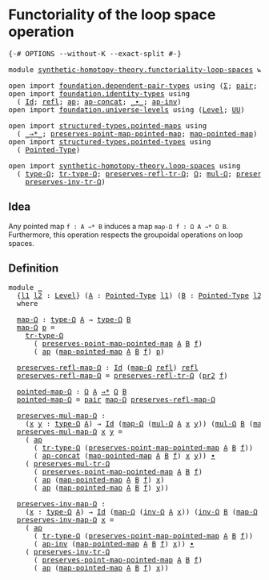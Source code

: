 # Functoriality of the loop space operation

<pre class="Agda"><a id="54" class="Symbol">{-#</a> <a id="58" class="Keyword">OPTIONS</a> <a id="66" class="Pragma">--without-K</a> <a id="78" class="Pragma">--exact-split</a> <a id="92" class="Symbol">#-}</a>

<a id="97" class="Keyword">module</a> <a id="104" href="synthetic-homotopy-theory.functoriality-loop-spaces.html" class="Module">synthetic-homotopy-theory.functoriality-loop-spaces</a> <a id="156" class="Keyword">where</a>

<a id="163" class="Keyword">open</a> <a id="168" class="Keyword">import</a> <a id="175" href="foundation.dependent-pair-types.html" class="Module">foundation.dependent-pair-types</a> <a id="207" class="Keyword">using</a> <a id="213" class="Symbol">(</a><a id="214" href="foundation-core.dependent-pair-types.html#502" class="Record">Σ</a><a id="215" class="Symbol">;</a> <a id="217" href="foundation-core.dependent-pair-types.html#575" class="InductiveConstructor">pair</a><a id="221" class="Symbol">;</a> <a id="223" href="foundation-core.dependent-pair-types.html#592" class="Field">pr1</a><a id="226" class="Symbol">;</a> <a id="228" href="foundation-core.dependent-pair-types.html#604" class="Field">pr2</a><a id="231" class="Symbol">)</a>
<a id="233" class="Keyword">open</a> <a id="238" class="Keyword">import</a> <a id="245" href="foundation.identity-types.html" class="Module">foundation.identity-types</a> <a id="271" class="Keyword">using</a>
  <a id="279" class="Symbol">(</a> <a id="281" href="foundation-core.identity-types.html#641" class="Datatype">Id</a><a id="283" class="Symbol">;</a> <a id="285" href="foundation-core.identity-types.html#694" class="InductiveConstructor">refl</a><a id="289" class="Symbol">;</a> <a id="291" href="foundation-core.identity-types.html#2853" class="Function">ap</a><a id="293" class="Symbol">;</a> <a id="295" href="foundation-core.identity-types.html#7592" class="Function">ap-concat</a><a id="304" class="Symbol">;</a> <a id="306" href="foundation-core.identity-types.html#1239" class="Function Operator">_∙_</a><a id="309" class="Symbol">;</a> <a id="311" href="foundation-core.identity-types.html#7763" class="Function">ap-inv</a><a id="317" class="Symbol">)</a>
<a id="319" class="Keyword">open</a> <a id="324" class="Keyword">import</a> <a id="331" href="foundation.universe-levels.html" class="Module">foundation.universe-levels</a> <a id="358" class="Keyword">using</a> <a id="364" class="Symbol">(</a><a id="365" href="Agda.Primitive.html#597" class="Postulate">Level</a><a id="370" class="Symbol">;</a> <a id="372" href="foundation-core.universe-levels.html#222" class="Primitive">UU</a><a id="374" class="Symbol">)</a>

<a id="377" class="Keyword">open</a> <a id="382" class="Keyword">import</a> <a id="389" href="structured-types.pointed-maps.html" class="Module">structured-types.pointed-maps</a> <a id="419" class="Keyword">using</a>
  <a id="427" class="Symbol">(</a> <a id="429" href="structured-types.pointed-maps.html#967" class="Function Operator">_→*_</a><a id="433" class="Symbol">;</a> <a id="435" href="structured-types.pointed-maps.html#1480" class="Function">preserves-point-map-pointed-map</a><a id="466" class="Symbol">;</a> <a id="468" href="structured-types.pointed-maps.html#1380" class="Function">map-pointed-map</a><a id="483" class="Symbol">)</a>
<a id="485" class="Keyword">open</a> <a id="490" class="Keyword">import</a> <a id="497" href="structured-types.pointed-types.html" class="Module">structured-types.pointed-types</a> <a id="528" class="Keyword">using</a>
  <a id="536" class="Symbol">(</a> <a id="538" href="structured-types.pointed-types.html#383" class="Function">Pointed-Type</a><a id="550" class="Symbol">)</a>

<a id="553" class="Keyword">open</a> <a id="558" class="Keyword">import</a> <a id="565" href="synthetic-homotopy-theory.loop-spaces.html" class="Module">synthetic-homotopy-theory.loop-spaces</a> <a id="603" class="Keyword">using</a>
  <a id="611" class="Symbol">(</a> <a id="613" href="synthetic-homotopy-theory.loop-spaces.html#1115" class="Function">type-Ω</a><a id="619" class="Symbol">;</a> <a id="621" href="synthetic-homotopy-theory.loop-spaces.html#3295" class="Function">tr-type-Ω</a><a id="630" class="Symbol">;</a> <a id="632" href="synthetic-homotopy-theory.loop-spaces.html#3529" class="Function">preserves-refl-tr-Ω</a><a id="651" class="Symbol">;</a> <a id="653" href="synthetic-homotopy-theory.loop-spaces.html#1221" class="Function">Ω</a><a id="654" class="Symbol">;</a> <a id="656" href="synthetic-homotopy-theory.loop-spaces.html#1376" class="Function">mul-Ω</a><a id="661" class="Symbol">;</a> <a id="663" href="synthetic-homotopy-theory.loop-spaces.html#3630" class="Function">preserves-mul-tr-Ω</a><a id="681" class="Symbol">;</a> <a id="683" href="synthetic-homotopy-theory.loop-spaces.html#2257" class="Function">inv-Ω</a><a id="688" class="Symbol">;</a>
    <a id="694" href="synthetic-homotopy-theory.loop-spaces.html#3840" class="Function">preserves-inv-tr-Ω</a><a id="712" class="Symbol">)</a>
</pre>
## Idea

Any pointed map `f : A →* B` induces a map `map-Ω f : Ω A →* Ω B`. Furthermore, this operation respects the groupoidal operations on loop spaces.

## Definition

<pre class="Agda"><a id="898" class="Keyword">module</a> <a id="905" href="synthetic-homotopy-theory.functoriality-loop-spaces.html#905" class="Module">_</a>
  <a id="909" class="Symbol">{</a><a id="910" href="synthetic-homotopy-theory.functoriality-loop-spaces.html#910" class="Bound">l1</a> <a id="913" href="synthetic-homotopy-theory.functoriality-loop-spaces.html#913" class="Bound">l2</a> <a id="916" class="Symbol">:</a> <a id="918" href="Agda.Primitive.html#597" class="Postulate">Level</a><a id="923" class="Symbol">}</a> <a id="925" class="Symbol">(</a><a id="926" href="synthetic-homotopy-theory.functoriality-loop-spaces.html#926" class="Bound">A</a> <a id="928" class="Symbol">:</a> <a id="930" href="structured-types.pointed-types.html#383" class="Function">Pointed-Type</a> <a id="943" href="synthetic-homotopy-theory.functoriality-loop-spaces.html#910" class="Bound">l1</a><a id="945" class="Symbol">)</a> <a id="947" class="Symbol">(</a><a id="948" href="synthetic-homotopy-theory.functoriality-loop-spaces.html#948" class="Bound">B</a> <a id="950" class="Symbol">:</a> <a id="952" href="structured-types.pointed-types.html#383" class="Function">Pointed-Type</a> <a id="965" href="synthetic-homotopy-theory.functoriality-loop-spaces.html#913" class="Bound">l2</a><a id="967" class="Symbol">)</a> <a id="969" class="Symbol">(</a><a id="970" href="synthetic-homotopy-theory.functoriality-loop-spaces.html#970" class="Bound">f</a> <a id="972" class="Symbol">:</a> <a id="974" href="synthetic-homotopy-theory.functoriality-loop-spaces.html#926" class="Bound">A</a> <a id="976" href="structured-types.pointed-maps.html#967" class="Function Operator">→*</a> <a id="979" href="synthetic-homotopy-theory.functoriality-loop-spaces.html#948" class="Bound">B</a><a id="980" class="Symbol">)</a>
  <a id="984" class="Keyword">where</a>

  <a id="993" href="synthetic-homotopy-theory.functoriality-loop-spaces.html#993" class="Function">map-Ω</a> <a id="999" class="Symbol">:</a> <a id="1001" href="synthetic-homotopy-theory.loop-spaces.html#1115" class="Function">type-Ω</a> <a id="1008" href="synthetic-homotopy-theory.functoriality-loop-spaces.html#926" class="Bound">A</a> <a id="1010" class="Symbol">→</a> <a id="1012" href="synthetic-homotopy-theory.loop-spaces.html#1115" class="Function">type-Ω</a> <a id="1019" href="synthetic-homotopy-theory.functoriality-loop-spaces.html#948" class="Bound">B</a>
  <a id="1023" href="synthetic-homotopy-theory.functoriality-loop-spaces.html#993" class="Function">map-Ω</a> <a id="1029" href="synthetic-homotopy-theory.functoriality-loop-spaces.html#1029" class="Bound">p</a> <a id="1031" class="Symbol">=</a>
    <a id="1037" href="synthetic-homotopy-theory.loop-spaces.html#3295" class="Function">tr-type-Ω</a>
      <a id="1053" class="Symbol">(</a> <a id="1055" href="structured-types.pointed-maps.html#1480" class="Function">preserves-point-map-pointed-map</a> <a id="1087" href="synthetic-homotopy-theory.functoriality-loop-spaces.html#926" class="Bound">A</a> <a id="1089" href="synthetic-homotopy-theory.functoriality-loop-spaces.html#948" class="Bound">B</a> <a id="1091" href="synthetic-homotopy-theory.functoriality-loop-spaces.html#970" class="Bound">f</a><a id="1092" class="Symbol">)</a>
      <a id="1100" class="Symbol">(</a> <a id="1102" href="foundation-core.identity-types.html#2853" class="Function">ap</a> <a id="1105" class="Symbol">(</a><a id="1106" href="structured-types.pointed-maps.html#1380" class="Function">map-pointed-map</a> <a id="1122" href="synthetic-homotopy-theory.functoriality-loop-spaces.html#926" class="Bound">A</a> <a id="1124" href="synthetic-homotopy-theory.functoriality-loop-spaces.html#948" class="Bound">B</a> <a id="1126" href="synthetic-homotopy-theory.functoriality-loop-spaces.html#970" class="Bound">f</a><a id="1127" class="Symbol">)</a> <a id="1129" href="synthetic-homotopy-theory.functoriality-loop-spaces.html#1029" class="Bound">p</a><a id="1130" class="Symbol">)</a>
  
  <a id="1137" href="synthetic-homotopy-theory.functoriality-loop-spaces.html#1137" class="Function">preserves-refl-map-Ω</a> <a id="1158" class="Symbol">:</a> <a id="1160" href="foundation-core.identity-types.html#641" class="Datatype">Id</a> <a id="1163" class="Symbol">(</a><a id="1164" href="synthetic-homotopy-theory.functoriality-loop-spaces.html#993" class="Function">map-Ω</a> <a id="1170" href="foundation-core.identity-types.html#694" class="InductiveConstructor">refl</a><a id="1174" class="Symbol">)</a> <a id="1176" href="foundation-core.identity-types.html#694" class="InductiveConstructor">refl</a>
  <a id="1183" href="synthetic-homotopy-theory.functoriality-loop-spaces.html#1137" class="Function">preserves-refl-map-Ω</a> <a id="1204" class="Symbol">=</a> <a id="1206" href="synthetic-homotopy-theory.loop-spaces.html#3529" class="Function">preserves-refl-tr-Ω</a> <a id="1226" class="Symbol">(</a><a id="1227" href="foundation-core.dependent-pair-types.html#604" class="Field">pr2</a> <a id="1231" href="synthetic-homotopy-theory.functoriality-loop-spaces.html#970" class="Bound">f</a><a id="1232" class="Symbol">)</a>

  <a id="1237" href="synthetic-homotopy-theory.functoriality-loop-spaces.html#1237" class="Function">pointed-map-Ω</a> <a id="1251" class="Symbol">:</a> <a id="1253" href="synthetic-homotopy-theory.loop-spaces.html#1221" class="Function">Ω</a> <a id="1255" href="synthetic-homotopy-theory.functoriality-loop-spaces.html#926" class="Bound">A</a> <a id="1257" href="structured-types.pointed-maps.html#967" class="Function Operator">→*</a> <a id="1260" href="synthetic-homotopy-theory.loop-spaces.html#1221" class="Function">Ω</a> <a id="1262" href="synthetic-homotopy-theory.functoriality-loop-spaces.html#948" class="Bound">B</a>
  <a id="1266" href="synthetic-homotopy-theory.functoriality-loop-spaces.html#1237" class="Function">pointed-map-Ω</a> <a id="1280" class="Symbol">=</a> <a id="1282" href="foundation-core.dependent-pair-types.html#575" class="InductiveConstructor">pair</a> <a id="1287" href="synthetic-homotopy-theory.functoriality-loop-spaces.html#993" class="Function">map-Ω</a> <a id="1293" href="synthetic-homotopy-theory.functoriality-loop-spaces.html#1137" class="Function">preserves-refl-map-Ω</a>

  <a id="1317" href="synthetic-homotopy-theory.functoriality-loop-spaces.html#1317" class="Function">preserves-mul-map-Ω</a> <a id="1337" class="Symbol">:</a>
    <a id="1343" class="Symbol">(</a><a id="1344" href="synthetic-homotopy-theory.functoriality-loop-spaces.html#1344" class="Bound">x</a> <a id="1346" href="synthetic-homotopy-theory.functoriality-loop-spaces.html#1346" class="Bound">y</a> <a id="1348" class="Symbol">:</a> <a id="1350" href="synthetic-homotopy-theory.loop-spaces.html#1115" class="Function">type-Ω</a> <a id="1357" href="synthetic-homotopy-theory.functoriality-loop-spaces.html#926" class="Bound">A</a><a id="1358" class="Symbol">)</a> <a id="1360" class="Symbol">→</a> <a id="1362" href="foundation-core.identity-types.html#641" class="Datatype">Id</a> <a id="1365" class="Symbol">(</a><a id="1366" href="synthetic-homotopy-theory.functoriality-loop-spaces.html#993" class="Function">map-Ω</a> <a id="1372" class="Symbol">(</a><a id="1373" href="synthetic-homotopy-theory.loop-spaces.html#1376" class="Function">mul-Ω</a> <a id="1379" href="synthetic-homotopy-theory.functoriality-loop-spaces.html#926" class="Bound">A</a> <a id="1381" href="synthetic-homotopy-theory.functoriality-loop-spaces.html#1344" class="Bound">x</a> <a id="1383" href="synthetic-homotopy-theory.functoriality-loop-spaces.html#1346" class="Bound">y</a><a id="1384" class="Symbol">))</a> <a id="1387" class="Symbol">(</a><a id="1388" href="synthetic-homotopy-theory.loop-spaces.html#1376" class="Function">mul-Ω</a> <a id="1394" href="synthetic-homotopy-theory.functoriality-loop-spaces.html#948" class="Bound">B</a> <a id="1396" class="Symbol">(</a><a id="1397" href="synthetic-homotopy-theory.functoriality-loop-spaces.html#993" class="Function">map-Ω</a> <a id="1403" href="synthetic-homotopy-theory.functoriality-loop-spaces.html#1344" class="Bound">x</a><a id="1404" class="Symbol">)</a> <a id="1406" class="Symbol">(</a><a id="1407" href="synthetic-homotopy-theory.functoriality-loop-spaces.html#993" class="Function">map-Ω</a> <a id="1413" href="synthetic-homotopy-theory.functoriality-loop-spaces.html#1346" class="Bound">y</a><a id="1414" class="Symbol">))</a>
  <a id="1419" href="synthetic-homotopy-theory.functoriality-loop-spaces.html#1317" class="Function">preserves-mul-map-Ω</a> <a id="1439" href="synthetic-homotopy-theory.functoriality-loop-spaces.html#1439" class="Bound">x</a> <a id="1441" href="synthetic-homotopy-theory.functoriality-loop-spaces.html#1441" class="Bound">y</a> <a id="1443" class="Symbol">=</a>
    <a id="1449" class="Symbol">(</a> <a id="1451" href="foundation-core.identity-types.html#2853" class="Function">ap</a>
      <a id="1460" class="Symbol">(</a> <a id="1462" href="synthetic-homotopy-theory.loop-spaces.html#3295" class="Function">tr-type-Ω</a> <a id="1472" class="Symbol">(</a><a id="1473" href="structured-types.pointed-maps.html#1480" class="Function">preserves-point-map-pointed-map</a> <a id="1505" href="synthetic-homotopy-theory.functoriality-loop-spaces.html#926" class="Bound">A</a> <a id="1507" href="synthetic-homotopy-theory.functoriality-loop-spaces.html#948" class="Bound">B</a> <a id="1509" href="synthetic-homotopy-theory.functoriality-loop-spaces.html#970" class="Bound">f</a><a id="1510" class="Symbol">))</a>
      <a id="1519" class="Symbol">(</a> <a id="1521" href="foundation-core.identity-types.html#7592" class="Function">ap-concat</a> <a id="1531" class="Symbol">(</a><a id="1532" href="structured-types.pointed-maps.html#1380" class="Function">map-pointed-map</a> <a id="1548" href="synthetic-homotopy-theory.functoriality-loop-spaces.html#926" class="Bound">A</a> <a id="1550" href="synthetic-homotopy-theory.functoriality-loop-spaces.html#948" class="Bound">B</a> <a id="1552" href="synthetic-homotopy-theory.functoriality-loop-spaces.html#970" class="Bound">f</a><a id="1553" class="Symbol">)</a> <a id="1555" href="synthetic-homotopy-theory.functoriality-loop-spaces.html#1439" class="Bound">x</a> <a id="1557" href="synthetic-homotopy-theory.functoriality-loop-spaces.html#1441" class="Bound">y</a><a id="1558" class="Symbol">))</a> <a id="1561" href="foundation-core.identity-types.html#1239" class="Function Operator">∙</a>
    <a id="1567" class="Symbol">(</a> <a id="1569" href="synthetic-homotopy-theory.loop-spaces.html#3630" class="Function">preserves-mul-tr-Ω</a>
      <a id="1594" class="Symbol">(</a> <a id="1596" href="structured-types.pointed-maps.html#1480" class="Function">preserves-point-map-pointed-map</a> <a id="1628" href="synthetic-homotopy-theory.functoriality-loop-spaces.html#926" class="Bound">A</a> <a id="1630" href="synthetic-homotopy-theory.functoriality-loop-spaces.html#948" class="Bound">B</a> <a id="1632" href="synthetic-homotopy-theory.functoriality-loop-spaces.html#970" class="Bound">f</a><a id="1633" class="Symbol">)</a>
      <a id="1641" class="Symbol">(</a> <a id="1643" href="foundation-core.identity-types.html#2853" class="Function">ap</a> <a id="1646" class="Symbol">(</a><a id="1647" href="structured-types.pointed-maps.html#1380" class="Function">map-pointed-map</a> <a id="1663" href="synthetic-homotopy-theory.functoriality-loop-spaces.html#926" class="Bound">A</a> <a id="1665" href="synthetic-homotopy-theory.functoriality-loop-spaces.html#948" class="Bound">B</a> <a id="1667" href="synthetic-homotopy-theory.functoriality-loop-spaces.html#970" class="Bound">f</a><a id="1668" class="Symbol">)</a> <a id="1670" href="synthetic-homotopy-theory.functoriality-loop-spaces.html#1439" class="Bound">x</a><a id="1671" class="Symbol">)</a>
      <a id="1679" class="Symbol">(</a> <a id="1681" href="foundation-core.identity-types.html#2853" class="Function">ap</a> <a id="1684" class="Symbol">(</a><a id="1685" href="structured-types.pointed-maps.html#1380" class="Function">map-pointed-map</a> <a id="1701" href="synthetic-homotopy-theory.functoriality-loop-spaces.html#926" class="Bound">A</a> <a id="1703" href="synthetic-homotopy-theory.functoriality-loop-spaces.html#948" class="Bound">B</a> <a id="1705" href="synthetic-homotopy-theory.functoriality-loop-spaces.html#970" class="Bound">f</a><a id="1706" class="Symbol">)</a> <a id="1708" href="synthetic-homotopy-theory.functoriality-loop-spaces.html#1441" class="Bound">y</a><a id="1709" class="Symbol">))</a>

  <a id="1715" href="synthetic-homotopy-theory.functoriality-loop-spaces.html#1715" class="Function">preserves-inv-map-Ω</a> <a id="1735" class="Symbol">:</a>
    <a id="1741" class="Symbol">(</a><a id="1742" href="synthetic-homotopy-theory.functoriality-loop-spaces.html#1742" class="Bound">x</a> <a id="1744" class="Symbol">:</a> <a id="1746" href="synthetic-homotopy-theory.loop-spaces.html#1115" class="Function">type-Ω</a> <a id="1753" href="synthetic-homotopy-theory.functoriality-loop-spaces.html#926" class="Bound">A</a><a id="1754" class="Symbol">)</a> <a id="1756" class="Symbol">→</a> <a id="1758" href="foundation-core.identity-types.html#641" class="Datatype">Id</a> <a id="1761" class="Symbol">(</a><a id="1762" href="synthetic-homotopy-theory.functoriality-loop-spaces.html#993" class="Function">map-Ω</a> <a id="1768" class="Symbol">(</a><a id="1769" href="synthetic-homotopy-theory.loop-spaces.html#2257" class="Function">inv-Ω</a> <a id="1775" href="synthetic-homotopy-theory.functoriality-loop-spaces.html#926" class="Bound">A</a> <a id="1777" href="synthetic-homotopy-theory.functoriality-loop-spaces.html#1742" class="Bound">x</a><a id="1778" class="Symbol">))</a> <a id="1781" class="Symbol">(</a><a id="1782" href="synthetic-homotopy-theory.loop-spaces.html#2257" class="Function">inv-Ω</a> <a id="1788" href="synthetic-homotopy-theory.functoriality-loop-spaces.html#948" class="Bound">B</a> <a id="1790" class="Symbol">(</a><a id="1791" href="synthetic-homotopy-theory.functoriality-loop-spaces.html#993" class="Function">map-Ω</a> <a id="1797" href="synthetic-homotopy-theory.functoriality-loop-spaces.html#1742" class="Bound">x</a><a id="1798" class="Symbol">))</a>
  <a id="1803" href="synthetic-homotopy-theory.functoriality-loop-spaces.html#1715" class="Function">preserves-inv-map-Ω</a> <a id="1823" href="synthetic-homotopy-theory.functoriality-loop-spaces.html#1823" class="Bound">x</a> <a id="1825" class="Symbol">=</a>
    <a id="1831" class="Symbol">(</a> <a id="1833" href="foundation-core.identity-types.html#2853" class="Function">ap</a>
      <a id="1842" class="Symbol">(</a> <a id="1844" href="synthetic-homotopy-theory.loop-spaces.html#3295" class="Function">tr-type-Ω</a> <a id="1854" class="Symbol">(</a><a id="1855" href="structured-types.pointed-maps.html#1480" class="Function">preserves-point-map-pointed-map</a> <a id="1887" href="synthetic-homotopy-theory.functoriality-loop-spaces.html#926" class="Bound">A</a> <a id="1889" href="synthetic-homotopy-theory.functoriality-loop-spaces.html#948" class="Bound">B</a> <a id="1891" href="synthetic-homotopy-theory.functoriality-loop-spaces.html#970" class="Bound">f</a><a id="1892" class="Symbol">))</a>
      <a id="1901" class="Symbol">(</a> <a id="1903" href="foundation-core.identity-types.html#7763" class="Function">ap-inv</a> <a id="1910" class="Symbol">(</a><a id="1911" href="structured-types.pointed-maps.html#1380" class="Function">map-pointed-map</a> <a id="1927" href="synthetic-homotopy-theory.functoriality-loop-spaces.html#926" class="Bound">A</a> <a id="1929" href="synthetic-homotopy-theory.functoriality-loop-spaces.html#948" class="Bound">B</a> <a id="1931" href="synthetic-homotopy-theory.functoriality-loop-spaces.html#970" class="Bound">f</a><a id="1932" class="Symbol">)</a> <a id="1934" href="synthetic-homotopy-theory.functoriality-loop-spaces.html#1823" class="Bound">x</a><a id="1935" class="Symbol">))</a> <a id="1938" href="foundation-core.identity-types.html#1239" class="Function Operator">∙</a>
    <a id="1944" class="Symbol">(</a> <a id="1946" href="synthetic-homotopy-theory.loop-spaces.html#3840" class="Function">preserves-inv-tr-Ω</a>
      <a id="1971" class="Symbol">(</a> <a id="1973" href="structured-types.pointed-maps.html#1480" class="Function">preserves-point-map-pointed-map</a> <a id="2005" href="synthetic-homotopy-theory.functoriality-loop-spaces.html#926" class="Bound">A</a> <a id="2007" href="synthetic-homotopy-theory.functoriality-loop-spaces.html#948" class="Bound">B</a> <a id="2009" href="synthetic-homotopy-theory.functoriality-loop-spaces.html#970" class="Bound">f</a><a id="2010" class="Symbol">)</a>
      <a id="2018" class="Symbol">(</a> <a id="2020" href="foundation-core.identity-types.html#2853" class="Function">ap</a> <a id="2023" class="Symbol">(</a><a id="2024" href="structured-types.pointed-maps.html#1380" class="Function">map-pointed-map</a> <a id="2040" href="synthetic-homotopy-theory.functoriality-loop-spaces.html#926" class="Bound">A</a> <a id="2042" href="synthetic-homotopy-theory.functoriality-loop-spaces.html#948" class="Bound">B</a> <a id="2044" href="synthetic-homotopy-theory.functoriality-loop-spaces.html#970" class="Bound">f</a><a id="2045" class="Symbol">)</a> <a id="2047" href="synthetic-homotopy-theory.functoriality-loop-spaces.html#1823" class="Bound">x</a><a id="2048" class="Symbol">))</a>
</pre>